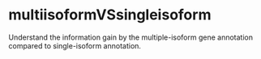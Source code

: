 # multiisoformVSsingleisoform
Understand the information gain by the multiple-isoform gene annotation compared to single-isoform annotation.
